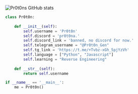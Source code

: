 ![Pr0t0ns GitHub stats](https://github-readme-stats.vercel.app/api?username=pr0t0ns&show_icons=true&theme=radical)
```python
class Pr0t0n:
    
    def __init__(self):
        self.username = 'Pr0t0n'
        self.discord = 'pr0t0na.'
        self.discord_link = 'banned, no discord for now.'
        self.telegram_username = "@Pr0t0n_Gen"
        self.tg_link = 'https://t.me/+Tvbz-xGh_5pjYzVh'
        self.language = ["Python", "Javascript"]
        self.learning = "Reverse Engineering"    
    
    def __str__(self):
        return self.username

if __name__ == '__main__':
    me = Pr0t0n()
```
